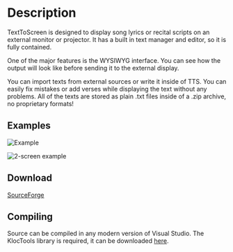 # Description
TextToScreen is designed to display song lyrics or recital scripts on an external monitor or projector. It has a built in text manager and editor, so it is fully contained.

One of the major features is the WYSIWYG interface. You can see how the output will look like before sending it to the external display.

You can import texts from external sources or write it inside of TTS. You can easily fix mistakes or add verses while displaying the text without any problems. All of the texts are stored as plain .txt files inside of a .zip archive, no proprietary formats!

## Examples
![Example](https://a.fsdn.com/con/app/proj/text-to-screen/screenshots/capture_006_27082015_165413.png)

![2-screen example](https://a.fsdn.com/con/app/proj/text-to-screen/screenshots/capture_007_27082015_165703.png)

## Download
[SourceForge](https://sourceforge.net/projects/text-to-screen/)

## Compiling
Source can be compiled in any modern version of Visual Studio. The KlocTools library is required, it can be downloaded [here](https://sourceforge.net/projects/kloctoolslibrary/).
